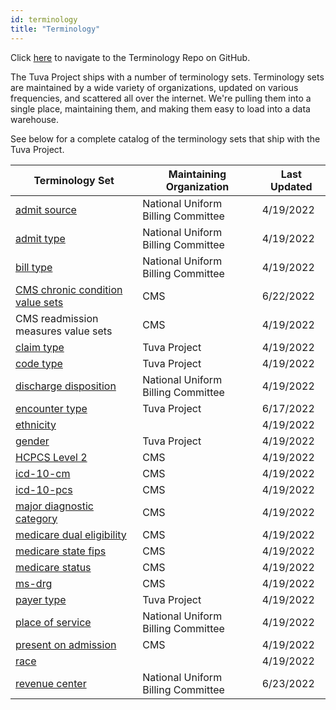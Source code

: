 ```yaml
---
id: terminology
title: "Terminology"
---
```

Click [here](https://github.com/tuva-health/terminology) to navigate to the Terminology Repo on GitHub.

The Tuva Project ships with a number of terminology sets.  Terminology sets are maintained by a wide variety of organizations, updated on various frequencies, and scattered all over the internet.  We're pulling them into a single place, maintaining them, and making them easy to load into a data warehouse.

See below for a complete catalog of the terminology sets that ship with the Tuva Project.

| Terminology Set | Maintaining Organization | Last Updated |
|---|---|---|
| [admit source](https://github.com/tuva-health/terminology/blob/main/terminology/terminology__admit_source.csv) | National Uniform Billing Committee | 4/19/2022    | 
| [admit type](https://github.com/tuva-health/terminology/blob/main/terminology/terminology__admit_type.csv) | National Uniform Billing Committee | 4/19/2022 | 
| [bill type](https://github.com/tuva-health/terminology/blob/main/terminology/terminology__bill_type.csv) | National Uniform Billing Committee | 4/19/2022 | 
| [CMS chronic condition value sets](https://github.com/tuva-health/terminology/blob/main/terminology/terminology__chronic_conditions.csv) | CMS | 6/22/2022 | 
| CMS readmission measures value sets | CMS | 4/19/2022 |
| [claim type](https://github.com/tuva-health/terminology/blob/main/terminology/terminology__claim_type.csv) | Tuva Project | 4/19/2022 | 
| [code type](https://github.com/tuva-health/terminology/blob/main/terminology/terminology__code_type.csv) | Tuva Project | 4/19/2022 | 
| [discharge disposition](https://github.com/tuva-health/terminology/blob/main/terminology/terminology__discharge_disposition.csv) | National Uniform Billing Committee | 4/19/2022 | 
| [encounter type](https://github.com/tuva-health/terminology/blob/main/terminology/terminology__encounter_type.csv) | Tuva Project | 6/17/2022  | 
| [ethnicity](https://github.com/tuva-health/terminology/blob/main/terminology/terminology__ethnicity.csv) |  | 4/19/2022 | 
| [gender](https://github.com/tuva-health/terminology/blob/main/terminology/terminology__gender.csv) | Tuva Project | 4/19/2022 | 
| [HCPCS Level 2](https://github.com/tuva-health/terminology/blob/main/terminology/terminology__hcpcs_level_2.csv) | CMS | 4/19/2022 | 
| [icd-10-cm](https://github.com/tuva-health/terminology/blob/main/terminology/terminology__icd_10_cm.csv) | CMS | 4/19/2022 | 
| [icd-10-pcs](https://github.com/tuva-health/terminology/blob/main/terminology/terminology__icd_10_pcs.csv) | CMS | 4/19/2022 | 
| [major diagnostic category](https://github.com/tuva-health/terminology/blob/main/terminology/terminology__mdc.csv) | CMS | 4/19/2022 | 
| [medicare dual eligibility](https://github.com/tuva-health/terminology/blob/main/terminology/terminology__medicare_dual_eligibility.csv) | CMS | 4/19/2022 | 
| [medicare state fips](https://github.com/tuva-health/terminology/blob/main/terminology/terminology__medicare_state_fips.csv) | CMS | 4/19/2022 | 
| [medicare status](https://github.com/tuva-health/terminology/blob/main/terminology/terminology__medicare_status.csv) | CMS | 4/19/2022 | 
| [ms-drg](https://github.com/tuva-health/terminology/blob/main/terminology/terminology__ms_drg.csv) | CMS | 4/19/2022 | 
| [payer type](https://github.com/tuva-health/terminology/blob/main/terminology/terminology__payer_type.csv)| Tuva Project | 4/19/2022 | 
| [place of service](https://github.com/tuva-health/terminology/blob/main/terminology/terminology__place_of_service.csv) | National Uniform Billing Committee | 4/19/2022 | 
| [present on admission](https://github.com/tuva-health/terminology/blob/main/terminology/terminology__present_on_admission.csv) | CMS | 4/19/2022 | 
| [race](https://github.com/tuva-health/terminology/blob/main/terminology/terminology__race.csv) |  | 4/19/2022 | 
| [revenue center](https://github.com/tuva-health/terminology/blob/main/terminology/terminology__revenue_center.csv) | National Uniform Billing Committee | 6/23/2022 |  